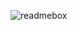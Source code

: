 
![readmebox](https://github.com/basstimam/basstimam/assets/64816240/9ef7bdfe-9ab5-44b5-947b-ee85fb047765)

<!--
**basstimam/basstimam** is a ✨ _special_ ✨ repository because its `README.md` (this file) appears on your GitHub profile.

Here are some ideas to get you started:

- 🔭 I’m currently working on ...
- 🌱 I’m currently learning ...
- 👯 I’m looking to collaborate on ...
- 🤔 I’m looking for help with ...
- 💬 Ask me about ...
- 📫 How to reach me: ...
- 😄 Pronouns: ...
- ⚡ Fun fact: ...
-->

